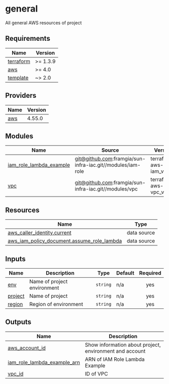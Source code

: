 # general

All general AWS resources of project

<!-- BEGINNING OF PRE-COMMIT-TERRAFORM DOCS HOOK -->
## Requirements

| Name | Version |
|------|---------|
| <a name="requirement_terraform"></a> [terraform](#requirement\_terraform) | >= 1.3.9 |
| <a name="requirement_aws"></a> [aws](#requirement\_aws) | >= 4.0 |
| <a name="requirement_template"></a> [template](#requirement\_template) | ~> 2.0 |

## Providers

| Name | Version |
|------|---------|
| <a name="provider_aws"></a> [aws](#provider\_aws) | 4.55.0 |

## Modules

| Name | Source | Version |
|------|--------|---------|
| <a name="module_iam_role_lambda_example"></a> [iam\_role\_lambda\_example](#module\_iam\_role\_lambda\_example) | git@github.com:framgia/sun-infra-iac.git//modules/iam-role | terraform-aws-iam_v0.1.2 |
| <a name="module_vpc"></a> [vpc](#module\_vpc) | git@github.com:framgia/sun-infra-iac.git//modules/vpc | terraform-aws-vpc_v0.0.1 |

## Resources

| Name | Type |
|------|------|
| [aws_caller_identity.current](https://registry.terraform.io/providers/hashicorp/aws/latest/docs/data-sources/caller_identity) | data source |
| [aws_iam_policy_document.assume_role_lambda](https://registry.terraform.io/providers/hashicorp/aws/latest/docs/data-sources/iam_policy_document) | data source |

## Inputs

| Name | Description | Type | Default | Required |
|------|-------------|------|---------|:--------:|
| <a name="input_env"></a> [env](#input\_env) | Name of project environment | `string` | n/a | yes |
| <a name="input_project"></a> [project](#input\_project) | Name of project | `string` | n/a | yes |
| <a name="input_region"></a> [region](#input\_region) | Region of environment | `string` | n/a | yes |

## Outputs

| Name | Description |
|------|-------------|
| <a name="output_aws_account_id"></a> [aws\_account\_id](#output\_aws\_account\_id) | Show information about project, environment and account |
| <a name="output_iam_role_lambda_example_arn"></a> [iam\_role\_lambda\_example\_arn](#output\_iam\_role\_lambda\_example\_arn) | ARN of IAM Role Lambda Example |
| <a name="output_vpc_id"></a> [vpc\_id](#output\_vpc\_id) | ID of VPC |
<!-- END OF PRE-COMMIT-TERRAFORM DOCS HOOK -->
